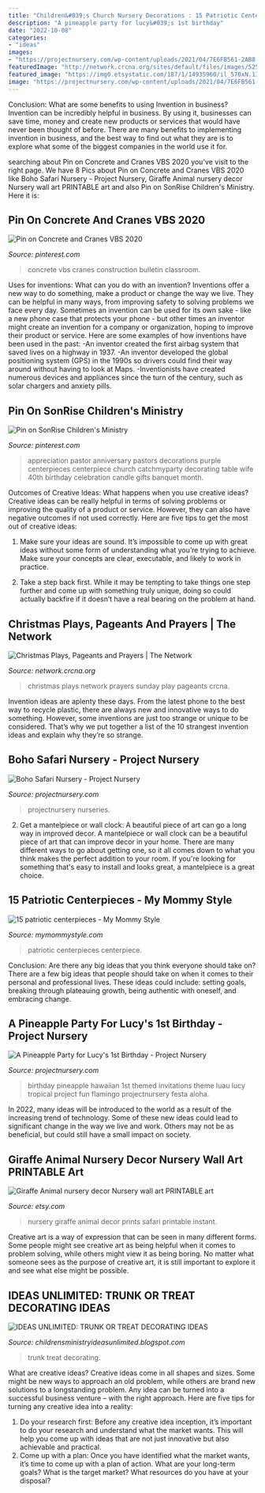 ```yaml
---
title: "Children&#039;s Church Nursery Decorations : 15 Patriotic Centerpieces"
description: "A pineapple party for lucy&#039;s 1st birthday"
date: "2022-10-08"
categories:
- "ideas"
images:
- "https://projectnursery.com/wp-content/uploads/2021/04/7E6FB561-2AB8-4980-89D9-49BAC3F0FC1B-1152x1536.jpeg"
featuredImage: "http://network.crcna.org/sites/default/files/images/5256091665_0b430be6e9_b.jpg"
featured_image: "https://img0.etsystatic.com/187/1/14935960/il_570xN.1308577612_m4oo.jpg"
image: "https://projectnursery.com/wp-content/uploads/2021/04/7E6FB561-2AB8-4980-89D9-49BAC3F0FC1B-1152x1536.jpeg"
---
```



Conclusion: What are some benefits to using Invention in business?
Invention can be incredibly helpful in business. By using it, businesses can save time, money and create new products or services that would have never been thought of before. There are many benefits to implementing invention in business, and the best way to find out what they are is to explore what some of the biggest companies in the world use it for.

	

		
searching about Pin on Concrete and Cranes VBS 2020 you've visit to the right page. We have 8 Pics about Pin on Concrete and Cranes VBS 2020 like Boho Safari Nursery - Project Nursery, Giraffe Animal nursery decor Nursery wall art PRINTABLE art and also Pin on SonRise Children&#039;s Ministry. Here it is:
		
    
## Pin On Concrete And Cranes VBS 2020

<img loading=lazy src="https://i.pinimg.com/736x/78/6d/03/786d03da25a343a14aa48376280cc417.jpg" onerror="this.onerror=null;this.src='https://tse3.mm.bing.net/th?id=OIP.wwcLv9O1t8rUUT2sdcp82wHaFj&amp;pid=15.1';" alt="Pin on Concrete and Cranes VBS 2020">

_Source: pinterest.com_

>concrete vbs cranes construction bulletin classroom. 

	

Uses for inventions: What can you do with an invention?
Inventions offer a new way to do something, make a product or change the way we live. They can be helpful in many ways, from improving safety to solving problems we face every day. Sometimes an invention can be used for its own sake - like a new phone case that protects your phone - but other times an inventor might create an invention for a company or organization, hoping to improve their product or service. Here are some examples of how inventions have been used in the past: 
-An inventor created the first airbag system that saved lives on a highway in 1937.
-An inventor developed the global positioning system (GPS) in the 1990s so drivers could find their way around without having to look at Maps.
-Inventionists have created numerous devices and appliances since the turn of the century, such as solar chargers and anxiety pills.

    
## Pin On SonRise Children&#039;s Ministry

<img loading=lazy src="https://i.pinimg.com/originals/b0/86/b6/b086b69ff4bfae1871e6832d4b0830f8.jpg" onerror="this.onerror=null;this.src='https://tse1.mm.bing.net/th?id=OIP.NGhdGERACWB3F-1_d2VHSwHaJ4&amp;pid=15.1';" alt="Pin on SonRise Children&#039;s Ministry">

_Source: pinterest.com_

>appreciation pastor anniversary pastors decorations purple centerpieces centerpiece church catchmyparty decorating table wife 40th birthday celebration candle gifts banquet month. 

	

Outcomes of Creative Ideas: What happens when you use creative ideas?
Creative ideas can be really helpful in terms of solving problems or improving the quality of a product or service. However, they can also have negative outcomes if not used correctly. Here are five tips to get the most out of creative ideas:
1. Make sure your ideas are sound. It’s impossible to come up with great ideas without some form of understanding what you’re trying to achieve. Make sure your concepts are clear, executable, and likely to work in practice.

2. Take a step back first. While it may be tempting to take things one step further and come up with something truly unique, doing so could actually backfire if it doesn’t have a real bearing on the problem at hand.

    
## Christmas Plays, Pageants And Prayers | The Network

<img loading=lazy src="http://network.crcna.org/sites/default/files/images/5256091665_0b430be6e9_b.jpg" onerror="this.onerror=null;this.src='https://tse4.mm.bing.net/th?id=OIP.kawyWCR_zO0nqNmAhvXt3QHaE7&amp;pid=15.1';" alt="Christmas Plays, Pageants and Prayers | The Network">

_Source: network.crcna.org_

>christmas plays network prayers sunday play pageants crcna. 

	

Invention ideas are aplenty these days. From the latest phone to the best way to recycle plastic, there are always new and innovative ways to do something. However, some inventions are just too strange or unique to be considered. That’s why we put together a list of the 10 strangest invention ideas and explain why they’re so strange.

    
## Boho Safari Nursery - Project Nursery

<img loading=lazy src="https://projectnursery.com/wp-content/uploads/2021/04/7E6FB561-2AB8-4980-89D9-49BAC3F0FC1B-1152x1536.jpeg" onerror="this.onerror=null;this.src='https://tse3.mm.bing.net/th?id=OIP.OMI7EGI6jRejsh9Bqf34IAHaJ4&amp;pid=15.1';" alt="Boho Safari Nursery - Project Nursery">

_Source: projectnursery.com_

>projectnursery nurseries. 

	

2. Get a mantelpiece or wall clock: A beautiful piece of art can go a long way in improved decor.
A mantelpiece or wall clock can be a beautiful piece of art that can improve decor in your home. There are many different ways to go about getting one, so it all comes down to what you think makes the perfect addition to your room. If you're looking for something that's easy to install and looks great, a mantelpiece is a great choice.

    
## 15 Patriotic Centerpieces - My Mommy Style

<img loading=lazy src="http://www.mymommystyle.com/wp-content/uploads/2016/05/16-16822-post/patriotic-starburst-centerpiece.jpg" onerror="this.onerror=null;this.src='https://tse1.mm.bing.net/th?id=OIP.19oJXK0IvqqVlSpAjMdm8AHaKt&amp;pid=15.1';" alt="15 patriotic centerpieces - My Mommy Style">

_Source: mymommystyle.com_

>patriotic centerpieces centerpiece. 

	

Conclusion: Are there any big ideas that you think everyone should take on?
There are a few big ideas that people should take on when it comes to their personal and professional lives. These ideas could include: setting goals, breaking through plateauing growth, being authentic with oneself, and embracing change.

    
## A Pineapple Party For Lucy&#039;s 1st Birthday - Project Nursery

<img loading=lazy src="https://projectnursery.com/wp-content/uploads/2015/12/JCP_9039-copy.jpg" onerror="this.onerror=null;this.src='https://tse2.mm.bing.net/th?id=OIP.F-_ma3fq4ydMiI60G4tGgAHaLH&amp;pid=15.1';" alt="A Pineapple Party for Lucy&#039;s 1st Birthday - Project Nursery">

_Source: projectnursery.com_

>birthday pineapple hawaiian 1st themed invitations theme luau lucy tropical project fun flamingo projectnursery festa aloha. 

	

In 2022, many ideas will be introduced to the world as a result of the increasing trend of technology. Some of these new ideas could lead to significant change in the way we live and work. Others may not be as beneficial, but could still have a small impact on society.

    
## Giraffe Animal Nursery Decor Nursery Wall Art PRINTABLE Art

<img loading=lazy src="https://img0.etsystatic.com/187/1/14935960/il_570xN.1308577612_m4oo.jpg" onerror="this.onerror=null;this.src='https://tse4.mm.bing.net/th?id=OIP.gu_y121rUxqEMslS70z95gHaJQ&amp;pid=15.1';" alt="Giraffe Animal nursery decor Nursery wall art PRINTABLE art">

_Source: etsy.com_

>nursery giraffe animal decor prints safari printable instant. 

	

Creative art is a way of expression that can be seen in many different forms. Some people might see creative art as being helpful when it comes to problem solving, while others might view it as being boring. No matter what someone sees as the purpose of creative art, it is still important to explore it and see what else might be possible.

    
## IDEAS UNLIMITED: TRUNK OR TREAT DECORATING IDEAS

<img loading=lazy src="http://4.bp.blogspot.com/-IkyAn1nv-6Y/Uw4AOC1spiI/AAAAAAAACDE/xoL4RFd1zmA/s1600/IMG_2025.JPG" onerror="this.onerror=null;this.src='https://tse1.mm.bing.net/th?id=OIP.7-vx0hxvjizgudZU3xQkOAHaFj&amp;pid=15.1';" alt="IDEAS UNLIMITED: TRUNK OR TREAT DECORATING IDEAS">

_Source: childrensministryideasunlimited.blogspot.com_

>trunk treat decorating. 

	

What are creative ideas?
Creative ideas come in all shapes and sizes. Some might be new ways to approach an old problem, while others are brand new solutions to a longstanding problem. Any idea can be turned into a successful business venture – with the right approach. Here are five tips for turning any creative idea into a reality: 
1. Do your research first: Before any creative idea inception, it’s important to do your research and understand what the market wants. This will help you come up with ideas that are not just innovative but also achievable and practical. 
2. Come up with a plan: Once you have identified what the market wants, it’s time to come up with a plan of action. What are your long-term goals? What is the target market? What resources do you have at your disposal?

